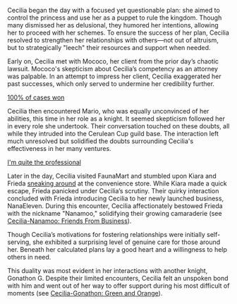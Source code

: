 Cecilia began the day with a focused yet questionable plan: she aimed to control the princess and use her as a puppet to rule the kingdom. Though many dismissed her as delusional, they humored her intentions, allowing her to proceed with her schemes. To ensure the success of her plan, Cecilia resolved to strengthen her relationships with others—not out of altruism, but to strategically "leech" their resources and support when needed.

Early on, Cecilia met with Mococo, her client from the prior day’s chaotic lawsuit. Mococo's skepticism about Cecilia’s competency as an attorney was palpable. In an attempt to impress her client, Cecilia exaggerated her past successes, which only served to undermine her credibility further.

[100% of cases won](#embed:https://www.youtube.com/live/iAYrdIlfVf0?t=610)

Cecilia then encountered Mario, who was equally unconvinced of her abilities, this time in her role as a knight. It seemed skepticism followed her in every role she undertook. Their conversation touched on these doubts, all while they intruded into the Cerulean Cup guild base. The interaction left much unresolved but solidified the doubts surrounding Cecilia's effectiveness in her many ventures.

[I'm quite the professional](#embed:https://www.youtube.com/live/iAYrdIlfVf0?feature=shared&t=973)

Later in the day, Cecilia visited FaunaMart and stumbled upon Kiara and Frieda [sneaking around](https://www.youtube.com/live/iAYrdIlfVf0?feature=shared&t=1728) at the convenience store. While Kiara made a quick escape, Frieda panicked under Cecilia’s scrutiny. Their quirky interaction concluded with Frieda introducing Cecilia to her newly launched business, NanaEleven. During this encounter, Cecilia affectionately bestowed Frieda with the nickname "Nanamoo," solidifying their growing camaraderie (see [Cecilia-Nanamoo: Friends From Business](#edge:moom-cecilia)).

Though Cecilia’s motivations for fostering relationships were initially self-serving, she exhibited a surprising level of genuine care for those around her. Beneath her calculated plans lay a good heart and a willingness to help others in need.

This duality was most evident in her interactions with another knight, Gonathon G. Despite their limited encounters, Cecilia felt an unspoken bond with him and went out of her way to offer support during his most difficult of moments (see [Cecilia-Gonathon: Green and Orange](#edge:cecilia-gigi)).
